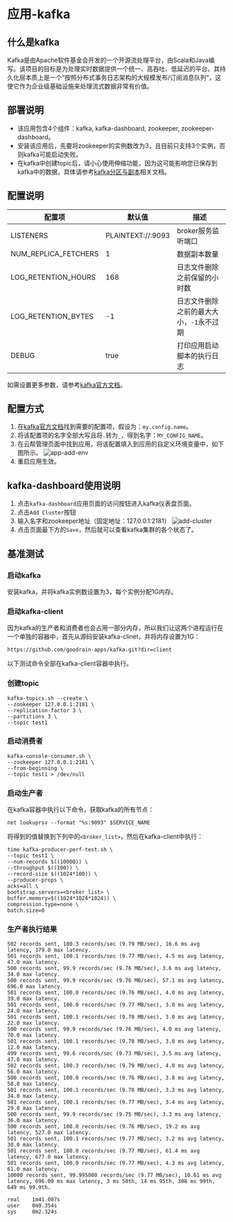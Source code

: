 # 应用-kafka

## 什么是kafka
Kafka是由Apache软件基金会开发的一个开源流处理平台，由Scala和Java编写。该项目的目标是为处理实时数据提供一个统一、高吞吐、低延迟的平台。其持久化层本质上是一个“按照分布式事务日志架构的大规模发布/订阅消息队列”，这使它作为企业级基础设施来处理流式数据非常有价值。

## 部署说明
* 该应用包含4个组件：kafka, kafka-dashboard, zookeeper, zookeeper-dashboard。
* 安装该应用后，先要将zookeeper的实例数改为3，且目前只支持3个实例，否则kafka可能启动失败。
* 在kafka中创建topic后，请小心使用伸缩功能，因为这可能影响您已保存到kafka中的数据，具体请参考[kafka分区与副本](https://kafka.apache.org/documentation)相关文档。

## 配置说明
配置项 | 默认值 | 描述
---|---|---
LISTENERS | PLAINTEXT://:9093 | broker服务监听端口
NUM_REPLICA_FETCHERS | 1 | 数据副本数量
LOG_RETENTION_HOURS | 168 | 日志文件删除之前保留的小时数
LOG_RETENTION_BYTES | -1 | 日志文件删除之前的最大大小，`-1`永不过期
DEBUG | true | 打印应用启动脚本的执行日志

如需设置更多参数，请参考[kafka官方文档](https://kafka.apache.org/documentation/#brokerconfigs)。

## 配置方式
1. 在[kafka官方文档](https://kafka.apache.org/documentation/#brokerconfigs)找到需要的配置项，假设为：`my.config.name`。
1. 将该配置项的名字全部大写且将`.`转为`_`，得到名字：`MY_CONFIG_NAME`。
1. 在云帮管理页面中找到应用，将该配置填入到应用的自定义环境变量中，如下图所示。
    ![app-add-env](http://grstatic.oss-cn-shanghai.aliyuncs.com/images/docs/common/app-add-env.jpg)
1. 重启应用生效。

## kafka-dashboard使用说明
1. 点击`kafka-dashboard`应用页面的访问按钮进入kafka仪表盘页面。
1. 点击`Add Cluster`按钮
1. 输入名字和zookeeper地址（固定地址：127.0.0.1:2181）
    ![add-cluster](http://grstatic.oss-cn-shanghai.aliyuncs.com/images/docs/common/kafka-dashboard-add-cluster.jpg)
1. 点击页面最下方的`Save`，然后就可以查看kafka集群的各个状态了。

## 基准测试

### 启动kafka
安装kafka，并将kafka实例数设置为3，每个实例分配1G内存。

### 启动kafka-client
因为kafka的生产者和消费者也会占用一部分内存，所以我们让这两个进程运行在一个单独的容器中，首先从源码安装kafka-clinet，并将内存设置为1G：
```
https://github.com/goodrain-apps/kafka.git?dir=client
```

以下测试命令全部在kafka-client容器中执行。

### 创建topic
```
kafka-topics.sh --create \
--zookeeper 127.0.0.1:2181 \
--replication-factor 3 \
--partitions 3 \
--topic test1
```

### 启动消费者
```
kafka-console-consumer.sh \
--zookeeper 127.0.0.1:2181 \
--from-beginning \
--topic test1 > /dev/null
```

### 启动生产者
在kafka容器中执行以下命令，获取kafka的所有节点：
```
net lookuprsv --format "%s:9093" $SERVICE_NAME
```

将得到的值替换到下列中的`<broker_list>`，然后在kafka-client中执行：
```
time kafka-producer-perf-test.sh \
--topic test1 \
--num-records $((10000)) \
--throughput $((100)) \
--record-size $((1024*100)) \
--producer-props \
acks=all \
bootstrap.servers=<broker_list> \
buffer.memory=$((1024*1024*1024)) \
compression.type=none \
batch.size=0
```

### 生产者执行结果
```
502 records sent, 100.3 records/sec (9.79 MB/sec), 16.6 ms avg latency, 179.0 max latency.
501 records sent, 100.1 records/sec (9.77 MB/sec), 4.5 ms avg latency, 47.0 max latency.
500 records sent, 99.9 records/sec (9.76 MB/sec), 3.6 ms avg latency, 34.0 max latency.
500 records sent, 99.9 records/sec (9.76 MB/sec), 57.1 ms avg latency, 696.0 max latency.
501 records sent, 100.0 records/sec (9.76 MB/sec), 4.0 ms avg latency, 39.0 max latency.
501 records sent, 100.0 records/sec (9.77 MB/sec), 3.0 ms avg latency, 24.0 max latency.
501 records sent, 100.1 records/sec (9.78 MB/sec), 3.0 ms avg latency, 22.0 max latency.
500 records sent, 99.9 records/sec (9.76 MB/sec), 4.0 ms avg latency, 70.0 max latency.
501 records sent, 100.1 records/sec (9.78 MB/sec), 3.0 ms avg latency, 12.0 max latency.
499 records sent, 99.6 records/sec (9.73 MB/sec), 3.5 ms avg latency, 47.0 max latency.
502 records sent, 100.3 records/sec (9.79 MB/sec), 4.0 ms avg latency, 56.0 max latency.
500 records sent, 100.0 records/sec (9.76 MB/sec), 3.8 ms avg latency, 58.0 max latency.
501 records sent, 100.1 records/sec (9.78 MB/sec), 3.3 ms avg latency, 34.0 max latency.
501 records sent, 100.1 records/sec (9.77 MB/sec), 3.4 ms avg latency, 29.0 max latency.
500 records sent, 99.9 records/sec (9.75 MB/sec), 3.3 ms avg latency, 36.0 max latency.
500 records sent, 100.0 records/sec (9.76 MB/sec), 19.2 ms avg latency, 527.0 max latency.
501 records sent, 100.1 records/sec (9.77 MB/sec), 3.2 ms avg latency, 30.0 max latency.
501 records sent, 100.0 records/sec (9.77 MB/sec), 61.4 ms avg latency, 677.0 max latency.
501 records sent, 100.0 records/sec (9.77 MB/sec), 4.3 ms avg latency, 61.0 max latency.
10000 records sent, 99.995000 records/sec (9.77 MB/sec), 10.61 ms avg latency, 696.00 ms max latency, 3 ms 50th, 14 ms 95th, 308 ms 99th, 649 ms 99.9th.

real    1m41.007s
user    0m9.354s
sys     0m2.324s
```

